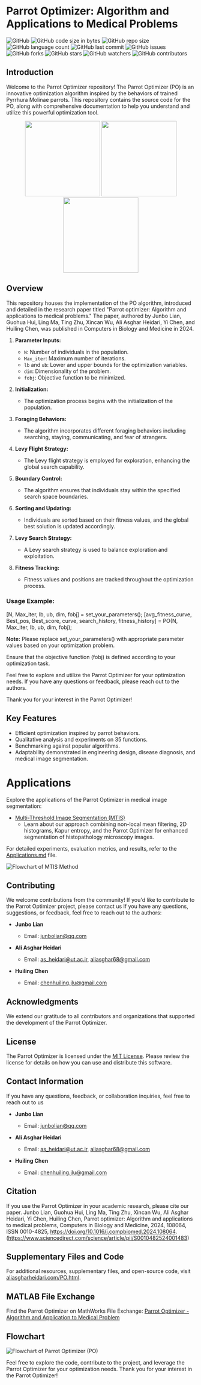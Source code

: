 # Parrot Optimizer: Algorithm and Applications to Medical Problems

![GitHub](https://img.shields.io/github/license/aliasgharheidaricom/Parrot-optimizer-Algorithm-and-applications-to-medical-problems)
![GitHub code size in bytes](https://img.shields.io/github/languages/code-size/aliasgharheidaricom/Parrot-optimizer-Algorithm-and-applications-to-medical-problems)
![GitHub repo size](https://img.shields.io/github/repo-size/aliasgharheidaricom/Parrot-optimizer-Algorithm-and-applications-to-medical-problems)
![GitHub language count](https://img.shields.io/github/languages/count/aliasgharheidaricom/Parrot-optimizer-Algorithm-and-applications-to-medical-problems)
![GitHub last commit](https://img.shields.io/github/last-commit/aliasgharheidaricom/Parrot-optimizer-Algorithm-and-applications-to-medical-problems)
![GitHub issues](https://img.shields.io/github/issues/aliasgharheidaricom/Parrot-optimizer-Algorithm-and-applications-to-medical-problems)
![GitHub forks](https://img.shields.io/github/forks/aliasgharheidaricom/Parrot-optimizer-Algorithm-and-applications-to-medical-problems)
![GitHub stars](https://img.shields.io/github/stars/aliasgharheidaricom/Parrot-optimizer-Algorithm-and-applications-to-medical-problems)
![GitHub watchers](https://img.shields.io/github/watchers/aliasgharheidaricom/Parrot-optimizer-Algorithm-and-applications-to-medical-problems)
![GitHub contributors](https://img.shields.io/github/contributors/aliasgharheidaricom/Parrot-optimizer-Algorithm-and-applications-to-medical-problems)

## Introduction

Welcome to the Parrot Optimizer repository! The Parrot Optimizer (PO) is an innovative optimization algorithm inspired by the behaviors of trained Pyrrhura Molinae parrots. This repository contains the source code for the PO, along with comprehensive documentation to help you understand and utilize this powerful optimization tool.
<div align="center">
  <img src="image1.png" width="200" />
  <img src="image2.png" width="200" />
  <img src="image3.png" width="200" />
</div>

## Overview

This repository houses the implementation of the PO algorithm, introduced and detailed in the research paper titled "Parrot optimizer: Algorithm and applications to medical problems." The paper, authored by Junbo Lian, Guohua Hui, Ling Ma, Ting Zhu, Xincan Wu, Ali Asghar Heidari, Yi Chen, and Huiling Chen, was published in Computers in Biology and Medicine in 2024.

1. **Parameter Inputs:**
   - `N`: Number of individuals in the population.
   - `Max_iter`: Maximum number of iterations.
   - `lb` and `ub`: Lower and upper bounds for the optimization variables.
   - `dim`: Dimensionality of the problem.
   - `fobj`: Objective function to be minimized.

2. **Initialization:**
   - The optimization process begins with the initialization of the population.

3. **Foraging Behaviors:**
   - The algorithm incorporates different foraging behaviors including searching, staying, communicating, and fear of strangers.

4. **Levy Flight Strategy:**
   - The Levy flight strategy is employed for exploration, enhancing the global search capability.

5. **Boundary Control:**
   - The algorithm ensures that individuals stay within the specified search space boundaries.

6. **Sorting and Updating:**
   - Individuals are sorted based on their fitness values, and the global best solution is updated accordingly.

7. **Levy Search Strategy:**
   - A Levy search strategy is used to balance exploration and exploitation.

8. **Fitness Tracking:**
   - Fitness values and positions are tracked throughout the optimization process.

### Usage Example:


[N, Max_iter, lb, ub, dim, fobj] = set_your_parameters();
[avg_fitness_curve, Best_pos, Best_score, curve, search_history, fitness_history] = PO(N, Max_iter, lb, ub, dim, fobj); 

**Note:**
Please replace set_your_parameters() with appropriate parameter values based on your optimization problem.

Ensure that the objective function (fobj) is defined according to your optimization task.

Feel free to explore and utilize the Parrot Optimizer for your optimization needs. If you have any questions or feedback, please reach out to the authors.

Thank you for your interest in the Parrot Optimizer!

## Key Features

- Efficient optimization inspired by parrot behaviors.
- Qualitative analysis and experiments on 35 functions.
- Benchmarking against popular algorithms.
- Adaptability demonstrated in engineering design, disease diagnosis, and medical image segmentation.


# Applications

Explore the applications of the Parrot Optimizer in medical image segmentation:

- [Multi-Threshold Image Segmentation (MTIS)](applications.md#multi-threshold-image-segmentation-mtis)
  - Learn about our approach combining non-local mean filtering, 2D histograms, Kapur entropy, and the Parrot Optimizer for enhanced segmentation of histopathology microscopy images.

For detailed experiments, evaluation metrics, and results, refer to the [Applications.md](applications.md) file.

![Flowchart of MTIS Method](The%20flowchart%20of%20MTIS%20method.png)



## Contributing

We welcome contributions from the community! If you'd like to contribute to the Parrot Optimizer project, please contact us
If you have any questions, suggestions, or feedback, feel free to reach out to the authors:


- **Junbo Lian**
  - Email: [junbolian@qq.com](mailto:junbolian@qq.com)

- **Ali Asghar Heidari**
  - Email: [as_heidari@ut.ac.ir](mailto:as_heidari@ut.ac.ir), [aliasghar68@gmail.com](mailto:aliasghar68@gmail.com)

- **Huiling Chen**
  - Email: [chenhuiling.jlu@gmail.com](mailto:chenhuiling.jlu@gmail.com)


## Acknowledgments

We extend our gratitude to all contributors and organizations that supported the development of the Parrot Optimizer. 

## License

The Parrot Optimizer is licensed under the [MIT License](LICENSE). Please review the license for details on how you can use and distribute this software.

## Contact Information

If you have any questions, feedback, or collaboration inquiries, feel free to reach out to us

- **Junbo Lian**
  - Email: [junbolian@qq.com](mailto:junbolian@qq.com)

- **Ali Asghar Heidari**
  - Email: [as_heidari@ut.ac.ir](mailto:as_heidari@ut.ac.ir), [aliasghar68@gmail.com](mailto:aliasghar68@gmail.com)

- **Huiling Chen**
  - Email: [chenhuiling.jlu@gmail.com](mailto:chenhuiling.jlu@gmail.com)


## Citation

If you use the Parrot Optimizer in your academic research, please cite our paper. 
Junbo Lian, Guohua Hui, Ling Ma, Ting Zhu, Xincan Wu, Ali Asghar Heidari, Yi Chen, Huiling Chen,
Parrot optimizer: Algorithm and applications to medical problems,
Computers in Biology and Medicine,
2024,
108064,
ISSN 0010-4825,
https://doi.org/10.1016/j.compbiomed.2024.108064.
(https://www.sciencedirect.com/science/article/pii/S0010482524001483)


## Supplementary Files and Code

For additional resources, supplementary files, and open-source code, visit [aliasgharheidari.com/PO.html](https://aliasgharheidari.com/PO.html).

## MATLAB File Exchange

Find the Parrot Optimizer on MathWorks File Exchange: [Parrot Optimizer - Algorithm and Application to Medical Problem](https://ch.mathworks.com/matlabcentral/fileexchange/158681-parrot-optimizer-algorithm-application-to-medical-problem)

## Flowchart

![Flowchart of Parrot Optimizer (PO)](Flowchart%20of%20Parrot%20Optimizer%20(PO).png)

Feel free to explore the code, contribute to the project, and leverage the Parrot Optimizer for your optimization needs. Thank you for your interest in the Parrot Optimizer!
